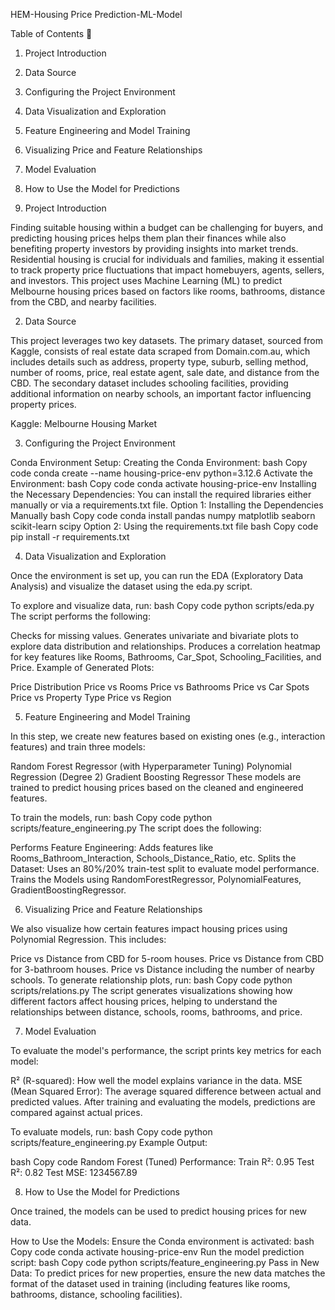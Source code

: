 HEM-Housing Price Prediction-ML-Model

Table of Contents :house_with_garden:

1. Project Introduction
2. Data Source
3. Configuring the Project Environment
4. Data Visualization and Exploration
5. Feature Engineering and Model Training
6. Visualizing Price and Feature Relationships
7. Model Evaluation
8. How to Use the Model for Predictions
<a name="intro"></a>

1. Project Introduction

Finding suitable housing within a budget can be challenging for buyers, and predicting housing prices helps them plan their finances while also benefiting property investors by providing insights into market trends. Residential housing is crucial for individuals and families, making it essential to track property price fluctuations that impact homebuyers, agents, sellers, and investors. This project uses Machine Learning (ML) to predict Melbourne housing prices based on factors like rooms, bathrooms, distance from the CBD, and nearby facilities.

<a name="source"></a>

2. Data Source

This project leverages two key datasets. The primary dataset, sourced from Kaggle, consists of real estate data scraped from Domain.com.au, which includes details such as address, property type, suburb, selling method, number of rooms, price, real estate agent, sale date, and distance from the CBD. The secondary dataset includes schooling facilities, providing additional information on nearby schools, an important factor influencing property prices.

Kaggle: Melbourne Housing Market
<a name="env"></a>

3. Configuring the Project Environment

Conda Environment Setup:
Creating the Conda Environment:
bash
Copy code
conda create --name housing-price-env python=3.12.6
Activate the Environment:
bash
Copy code
conda activate housing-price-env
Installing the Necessary Dependencies:
You can install the required libraries either manually or via a requirements.txt file.
Option 1: Installing the Dependencies Manually
bash
Copy code
conda install pandas numpy matplotlib seaborn scikit-learn scipy
Option 2: Using the requirements.txt file
bash
Copy code
pip install -r requirements.txt
<a name="eda"></a>

4. Data Visualization and Exploration

Once the environment is set up, you can run the EDA (Exploratory Data Analysis) and visualize the dataset using the eda.py script.

To explore and visualize data, run:
bash
Copy code
python scripts/eda.py
The script performs the following:

Checks for missing values.
Generates univariate and bivariate plots to explore data distribution and relationships.
Produces a correlation heatmap for key features like Rooms, Bathrooms, Car_Spot, Schooling_Facilities, and Price.
Example of Generated Plots:

Price Distribution
Price vs Rooms
Price vs Bathrooms
Price vs Car Spots
Price vs Property Type
Price vs Region
<a name="model"></a>

5. Feature Engineering and Model Training

In this step, we create new features based on existing ones (e.g., interaction features) and train three models:

Random Forest Regressor (with Hyperparameter Tuning)
Polynomial Regression (Degree 2)
Gradient Boosting Regressor
These models are trained to predict housing prices based on the cleaned and engineered features.

To train the models, run:
bash
Copy code
python scripts/feature_engineering.py
The script does the following:

Performs Feature Engineering:
Adds features like Rooms_Bathroom_Interaction, Schools_Distance_Ratio, etc.
Splits the Dataset:
Uses an 80%/20% train-test split to evaluate model performance.
Trains the Models using RandomForestRegressor, PolynomialFeatures, GradientBoostingRegressor.
<a name="relations"></a>

6. Visualizing Price and Feature Relationships

We also visualize how certain features impact housing prices using Polynomial Regression. This includes:

Price vs Distance from CBD for 5-room houses.
Price vs Distance from CBD for 3-bathroom houses.
Price vs Distance including the number of nearby schools.
To generate relationship plots, run:
bash
Copy code
python scripts/relations.py
The script generates visualizations showing how different factors affect housing prices, helping to understand the relationships between distance, schools, rooms, bathrooms, and price.

<a name="evaluation"></a>

7. Model Evaluation

To evaluate the model's performance, the script prints key metrics for each model:

R² (R-squared): How well the model explains variance in the data.
MSE (Mean Squared Error): The average squared difference between actual and predicted values.
After training and evaluating the models, predictions are compared against actual prices.

To evaluate models, run:
bash
Copy code
python scripts/feature_engineering.py
Example Output:

bash
Copy code
Random Forest (Tuned) Performance:
Train R²: 0.95
Test R²: 0.82
Test MSE: 1234567.89
<a name="usage"></a>

8. How to Use the Model for Predictions

Once trained, the models can be used to predict housing prices for new data.

How to Use the Models:
Ensure the Conda environment is activated:
bash
Copy code
conda activate housing-price-env
Run the model prediction script:
bash
Copy code
python scripts/feature_engineering.py
Pass in New Data:
To predict prices for new properties, ensure the new data matches the format of the dataset used in training (including features like rooms, bathrooms, distance, schooling facilities).
